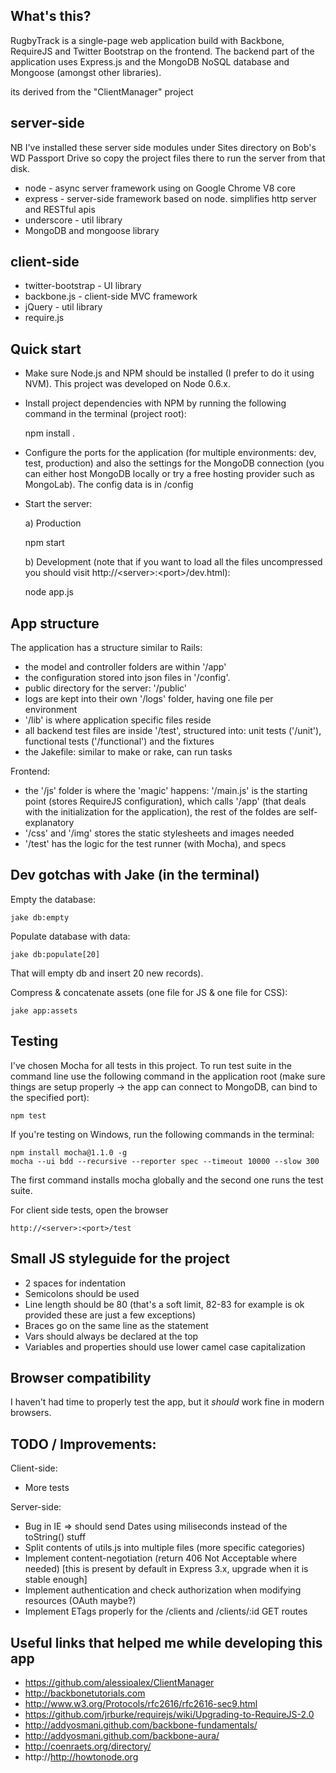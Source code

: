 ## What's this?

RugbyTrack is a single-page web application build with Backbone, RequireJS and Twitter Bootstrap on the frontend. 
The backend part of the application uses Express.js and the MongoDB NoSQL database and Mongoose (amongst other libraries).

its derived from the "ClientManager" project

server-side
-----------

NB I've installed these server side modules under Sites directory on Bob's WD Passport Drive
so copy the project files there to run the server from that disk. 

* node - async server framework using on Google Chrome V8 core
* express - server-side framework based on node. simplifies http server and RESTful apis
* underscore - util library
* MongoDB and mongoose library

client-side
-----------
* twitter-bootstrap - UI library
* backbone.js - client-side MVC framework
* jQuery - util library
* require.js

## Quick start

- Make sure Node.js and NPM should be installed (I prefer to do it using NVM). This project was developed on Node 0.6.x.
- Install project dependencies with NPM by running the following command in the terminal (project root): 

    npm install .

- Configure the ports for the application (for multiple environments: dev, test, production) and also the settings for the MongoDB connection (you can either host MongoDB locally or try a free hosting provider such as MongoLab). The config data is in /config
- Start the server:

  a) Production

    npm start 

  b) Development (note that if you want to load all the files uncompressed you should visit http://&lt;server&gt;:&lt;port&gt;/dev.html):

    node app.js


## App structure

The application has a structure similar to Rails:

- the model and controller folders are within '/app'
- the configuration stored into json files in '/config'.
- public directory for the server: '/public'
- logs are kept into their own '/logs' folder, having one file per environment
- '/lib' is where application specific files reside
- all backend test files are inside '/test', structured into: unit tests ('/unit'), 
  functional tests ('/functional') and the fixtures
- the Jakefile: similar to make or rake, can run tasks

Frontend:

- the '/js' folder is where the 'magic' happens: '/main.js' is the starting point 
  (stores RequireJS configuration), which calls '/app' (that deals with the initialization 
  for the application), the rest of the foldes are self-explanatory
- '/css' and '/img' stores the static stylesheets and images needed
- '/test' has the logic for the test runner (with Mocha), and specs

## Dev gotchas with Jake (in the terminal)

Empty the database:

    jake db:empty

Populate database with data:
    
    jake db:populate[20]

That will empty db and insert 20 new records).

Compress & concatenate assets (one file for JS & one file for CSS):

    jake app:assets

## Testing

I've chosen Mocha for all tests in this project. To run test suite in the command line use the following command in the application root (make sure things are setup properly -> the app can connect to MongoDB, can bind to the specified port):

    npm test

If you're testing on Windows, run the following commands in the terminal: 

    npm install mocha@1.1.0 -g
    mocha --ui bdd --recursive --reporter spec --timeout 10000 --slow 300

The first command installs mocha globally and the second one runs the test suite.

For client side tests, open the browser 

    http://<server>:<port>/test

## Small JS styleguide for the project

- 2 spaces for indentation
- Semicolons should be used
- Line length should be 80 (that's a soft limit, 82-83 for example is ok provided these are just a few exceptions)
- Braces go on the same line as the statement
- Vars should always be declared at the top
- Variables and properties should use lower camel case capitalization

## Browser compatibility

I haven't had time to properly test the app, but it *should* work fine in modern browsers.

## TODO / Improvements:

Client-side:

- More tests

Server-side:

- Bug in IE => should send Dates using miliseconds instead of the toString() stuff
- Split contents of utils.js into multiple files (more specific categories)
- Implement content-negotiation (return 406 Not Acceptable where needed)
[this is present by default in Express 3.x, upgrade when it is stable enough]
- Implement authentication and check authorization when modifying resources (OAuth maybe?)
- Implement ETags properly for the /clients and /clients/:id GET routes

## Useful links that helped me while developing this app

- https://github.com/alessioalex/ClientManager
- http://backbonetutorials.com
- http://www.w3.org/Protocols/rfc2616/rfc2616-sec9.html
- https://github.com/jrburke/requirejs/wiki/Upgrading-to-RequireJS-2.0
- http://addyosmani.github.com/backbone-fundamentals/
- http://addyosmani.github.com/backbone-aura/
- http://coenraets.org/directory/
- http://http://howtonode.org

